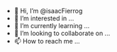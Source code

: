 - 👋 Hi, I’m @isaacFierrog
- 👀 I’m interested in ...
- 🌱 I’m currently learning ...
- 💞️ I’m looking to collaborate on ...
- 📫 How to reach me ...

<!---
isaacFierrog/isaacFierrog is a ✨ special ✨ repository because its `README.md` (this file) appears on your GitHub profile.
You can click the Preview link to take a look at your changes.
--->
